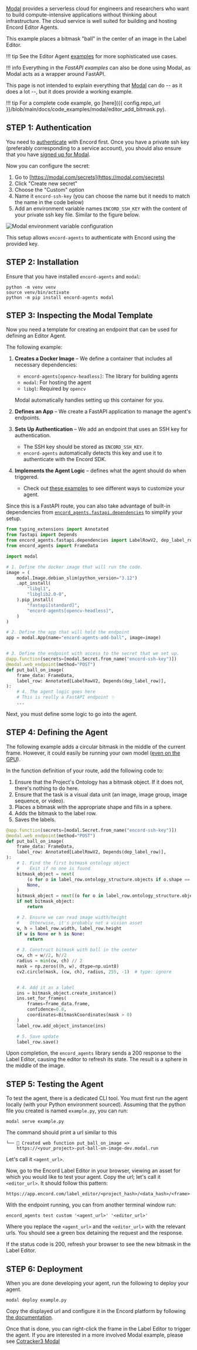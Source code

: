 [Modal][modal-docs] provides a serverless cloud for engineers and researchers who want to build compute-intensive applications without thinking about infrastructure.
The cloud service is well suited for building and hosting Encord Editor Agents.

This example places a bitmask "ball" in the center of an image in the Label Editor.

!!! tip
    See the Editor Agent [examples](./examples/index.md) for more sophisticated use cases.

!!! info
    Everything in the *FastAPI examples* can also be done using Modal, as Modal acts as a wrapper around FastAPI.

This page is not intended to explain everything that [Modal][modal-docs] can do -- as it does a lot --, but it does provide a working example.

!!! tip
    For a complete code example, go [here]({{ config.repo_url }}/blob/main/docs/code_examples/modal/editor_add_bitmask.py).

## STEP 1: Authentication

You need to [authenticate](../authentication.md) with Encord first.
Once you have a private ssh key (preferably corresponding to a service account), you should also ensure that you have [signed up for Modal](https://modal.com/signup).

Now you can configure the secret:

1. Go to [https://modal.com/secrets](https://modal.com/secrets)
2. Click "Create new secret"
3. Choose the "Custom" option
4. Name it `encord-ssh-key` (you can choose the name but it needs to match the name in the code below)
5. Add an environment variable names `ENCORD_SSH_KEY` with the content of your private ssh key file. Similar to the figure below.

![Modal environment variable configuration](../assets/modal_setup_env_variable.png)

This setup allows `encord-agents` to authenticate with Encord using the provided key.

## STEP 2: Installation

Ensure that you have installed `encord-agents` and `modal`:

```shell
python -m venv venv
source venv/bin/activate
python -m pip install encord-agents modal
```

## STEP 3: Inspecting the Modal Template

Now you need a template for creating an endpoint that can be used for defining an Editor Agent.

The following example:  

1. **Creates a Docker Image** – We define a container that includes all necessary dependencies:  
   - `encord-agents[opencv-headless]`: The library for building agents
   - `modal`: For hosting the agent
   - `libgl`: Required by `opencv`

   Modal automatically handles setting up this container for you.  

2. **Defines an App** – We create a FastAPI application to manage the agent's endpoints.  

3. **Sets Up Authentication** – We add an endpoint that uses an SSH key for authentication.  
   - The SSH key should be stored as `ENCORD_SSH_KEY`.  
   - `encord-agents` automatically detects this key and use it to authenticate with the Encord SDK.  

4. **Implements the Agent Logic** – defines what the agent should do when triggered.  
   - Check out [these examples](./examples/index.md#fastapi-examples) to see different ways to customize your agent.  

Since this is a FastAPI route, you can also take advantage of built-in dependencies from [`encord_agents.fastapi.dependencies`](../reference/editor_agents.md#encord_agents.fastapi.dependencies) to simplify your setup.

```python
from typing_extensions import Annotated
from fastapi import Depends
from encord_agents.fastapi.dependencies import LabelRowV2, dep_label_row
from encord_agents import FrameData

import modal

# 1. Define the docker image that will run the code.
image = (
    modal.Image.debian_slim(python_version="3.12")
    .apt_install(
        "libgl1",
        "libglib2.0-0",
    ).pip_install(
        "fastapi[standard]",
        "encord-agents[opencv-headless]",
    )
)

# 2. Define the app that will hold the endpoint
app = modal.App(name="encord-agents-add-ball", image=image)


# 3. Define the endpoint with access to the secret that we set up.
@app.function(secrets=[modal.Secret.from_name("encord-ssh-key")])
@modal.web_endpoint(method="POST")
def put_ball_on_image(
    frame_data: FrameData,
    label_row: Annotated[LabelRowV2, Depends(dep_label_row)],
):
	# 4. The agent logic goes here
	# This is really a FastAPI endpoint ✨
	...
```

Next, you must define some logic to go into the agent.

## STEP 4: Defining the Agent

The following example adds a circular bitmask in the middle of the current frame.
However, it could easily be running your own model ([even on the GPU](https://modal.com/docs/guide/gpu)).

In the function definition of your route, add the following code to: 

1. Ensure that the Project's Ontology has a bitmask object. If it does not, there's nothing to do here.
2. Ensure that the task is a visual data unit (an image, image group, image sequence, or video).
3. Places a bitmask with the appropriate shape and fills in a sphere.
4. Adds the bitmask to the label row.
5. Saves the labels.

```python
@app.function(secrets=[modal.Secret.from_name("encord-ssh-key")])
@modal.web_endpoint(method="POST")
def put_ball_on_image(
    frame_data: FrameData,
    label_row: Annotated[LabelRowV2, Depends(dep_label_row)],
):
    # 1. Find the first bitmask ontology object
	#    Exit if no one is found
    bitmask_object = next(
        (o for o in label_row.ontology_structure.objects if o.shape == Shape.BITMASK),
        None,
    )
    bitmask_object = next((o for o in label_row.ontology_structure.objects if o.shape == Shape.BITMASK), None)
    if not bitmask_object:
        return

    # 2. Ensure we can read image width/height
	#	 Otherwise, it's probably not a vision asset
    w, h = label_row.width, label_row.height
    if w is None or h is None:
        return

    # 3. Construct bitmask with ball in the center
    cw, ch = w//2, h//2
    radius = min(cw, ch) // 2
    mask = np.zeros((h, w), dtype=np.uint8)
    cv2.circle(mask, (cw, ch), radius, 255, -1)  # type: ignore


    # 4. Add it as a label
    ins = bitmask_object.create_instance()
    ins.set_for_frames(
        frames=frame_data.frame,
        confidence=0.8,
        coordinates=BitmaskCoordinates(mask > 0)
    )
    label_row.add_object_instance(ins)

    # 5. Save update
    label_row.save()
```

Upon completion, the `encord_agents` library sends a 200 response to the Label Editor, causing the editor to refresh its state. The result is a sphere in the middle of the image.

## STEP 5: Testing the Agent

To test the agent, there is a dedicated CLI tool.
You must first run the agent locally (with your Python environment sourced).
Assuming that the python file you created is named `example.py`, you can run:

```shell
modal serve example.py
```

The command should print a url similar to this

```
└── 🔨 Created web function put_ball_on_image =>
    https://<your_project>-put-ball-on-image-dev.modal.run
```

Let's call it `<agent_url>`.

Now, go to the Encord Label Editor in your browser, viewing an asset for which you would like to test your agent.
Copy the url; let's call it `<editor_url>`.
It should follow this pattern:

```
https://app.encord.com/label_editor/<project_hash>/<data_hash>/<frame>
```

With the endpoint running, you can from another terminal window run:

```
encord_agents test custom '<agent_url>' '<editor_url>'
```

Where you replace the `<agent_url>` and the `<editor_url>` with the relevant urls.
You should see a green box detaining the request and the response.

If the status code is 200, refresh your browser to see the new bitmask in the Label Editor.

## STEP 6: Deployment

When you are done developing your agent, run the following to deploy your agent.

```shell
modal deploy example.py
```

Copy the displayed url and configure it in the Encord platform by following [the documentation](https://docs.encord.com/platform-documentation/Annotate/automated-labeling/annotate-editor-agents).

Once that is done, you can right-click the frame in the Label Editor to trigger the agent. If you are interested in a more involved Modal example, please see [Cotracker3 Modal](./examples/index.md#cotracker3-keypoint-tracking)

[modal-docs]: https://modal.com/docs
